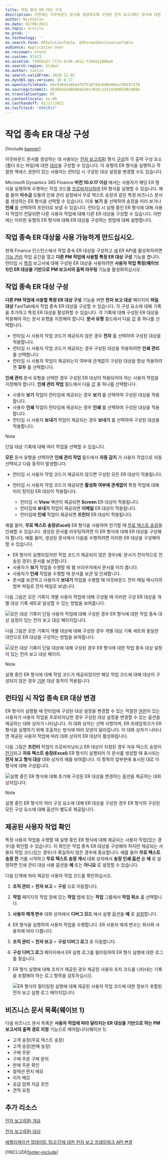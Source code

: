 ```yaml
---
title: 작업 종속 ER 대상 구성
description: 이번에는 아웃바운드 문서를 생성하도록 구성된 전자 보고(ER) 형식에 대한 작업 종속 대상을 구성하는 방법에 대해 설명합니다.
author: NickSelin
ms.date: 02/09/2021
ms.topic: article
ms.prod: ''
ms.technology: ''
ms.search.form: ERSolutionTable, ERFormatDestinationTable
audience: Application User
ms.reviewer: kfend
ms.custom: 97423
ms.assetid: f3055a27-717a-4c94-a912-f269a1288be6
ms.search.region: Global
ms.author: nselin
ms.search.validFrom: 2020-12-01
ms.dyn365.ops.version: 10.0.17
ms.openlocfilehash: e0c836d4a0be47b753d74dc9d6d40ea7d9197176
ms.sourcegitcommit: d5d6b81bd8b08de20cc018c2251436065982489e
ms.translationtype: HT
ms.contentlocale: ko-KR
ms.lasthandoff: 02/17/2022
ms.locfileid: "8461013"
---
```

# <a name="configure-action-dependent-er-destinations"></a>작업 종속 ER 대상 구성

[!include [banner](../includes/banner.md)]

아웃바운드 문서를 생성하는 데 사용되는 [전자 보고(ER)](general-electronic-reporting.md) 형식 [구성](general-electronic-reporting.md#Configuration)의 각 출력 구성 요소(폴더 또는 파일)에 대한 [대상](electronic-reporting-destinations.md)을 구성할 수 있습니다. 이 유형의 ER 형식을 실행하고 적절한 액세스 권한이 있는 사용자는 런타임 시 구성된 대상 설정을 변경할 수도 있습니다.

Microsoft Dynamics 365 Finance **버전 10.0.17 이상** 에서는 사용자가 해당 ER 형식을 실행하여 수행하는 작업 코드를 [프로비저닝하여](er-apis-app10-0-17.md) ER 형식을 실행할 수 있습니다. 예를 들어 **미수금** 모듈의 인쇄 관리 설정에서 무료 텍스트 송장과 같은 특정 비즈니스 문서를 생성하는 ER 형식을 선택할 수 있습니다. 이후 **보기** 를 선택하여 송장을 미리 보거나 **인쇄** 를 선택하여 프린터로 보낼 수 있습니다. 런타임 시 실행 중인 ER 형식에 대해 사용자 작업이 전달되면 다른 사용자 작업에 대해 다른 ER 대상을 구성할 수 있습니다. 이번에는 이러한 유형의 ER 형식에 대해 ER 대상을 구성하는 방법에 대해 설명합니다.

## <a name="make-action-dependent-er-destinations-available"></a>작업 종속 ER 대상을 사용 가능하게 만드십시오.

현재 Finance 인스턴스에서 작업 종속 ER 대상을 구성하고 [새](er-apis-app10-0-17.md) ER API를 활성화하려면 [기능 관리](../../fin-ops/get-started/feature-management/feature-management-overview.md#the-feature-management-workspace) 작업 공간을 열고 **다른 PM 작업에 사용할 특정 ER 대상 구성** 기능을 켭니다. 런타임 시 [특정](#reports-list-wave1) 보고서에 대해 구성된 ER 대상을 사용하려면 **사용자 작업 특정(웨이브 1)인 ER 대상을 기반으로 PM 보고서의 출력 라우팅** 기능을 활성화하십시오.

## <a name="configure-action-dependent-er-destinations"></a>작업 종속 ER 대상 구성

**다른 PM 작업에 사용할 특정 ER 대상 구성** 기능을 켜면 **전자 보고 대상** 페이지의 **파일 대상** FastTab에서 작업 종속 ER 대상을 구성할 수 있습니다. 각 구성 요소에 대해 기록을 추가하고 특정 ER 대상을 활성화할 수 있습니다. 각 기록에 대해 구성된 ER 대상을 적용해야 하는 문서 유형을 지정해야 합니다. **문서 유형** 필드에서 다음 값 중 하나를 선택합니다.

- 런타임 시 사용자 작업 코드가 제공되지 않은 경우 **전자** 를 선택하여 구성된 대상을 적용합니다.
- 런타임 시 사용자 작업 코드가 제공되는 경우 구성된 대상을 적용하려면 **인쇄 관리** 를 선택합니다.
- 런타임 시 사용자 작업이 제공되는지 여부에 관계없이 구성된 대상을 항상 적용하려면 **모두** 를 선택합니다.

**인쇄 관리** 문서 유형을 선택한 경우 구성된 ER 대상이 적용되어야 하는 사용자 작업을 지정해야 합니다. **인쇄 관리 작업** 필드에서 다음 값 중 하나를 선택합니다.

- 사용자 **보기** 작업이 런타임에 제공되는 경우 **보기** 를 선택하여 구성된 대상을 적용합니다.
- 사용자 **인쇄** 작업이 런타임에 제공되는 경우 **인쇄** 를 선택하여 구성된 대상을 적용합니다.
- 런타임 시 사용자 **보내기** 작업이 제공되는 경우 **보내기** 를 선택하여 구성된 대상을 적용합니다.

> [!NOTE]
> 단일 대상 기록에 대해 여러 작업을 선택할 수 있습니다.

**모든** 문서 유형을 선택하면 **인쇄 관리 작업** 필드에서 **자동 감지** 가 사용자 작업으로 자동 선택되고 다음 동작이 발생합니다.

- 런타임 시 사용자 작업 코드가 제공되지 않으면 구성된 모든 ER 대상이 적용됩니다.
- 런타임 시 사용자 작업 코드가 제공되면 **활성화 여부에 관계없이** 특정 작업에 대해 미리 정의된 ER 대상이 적용됩니다.

    - 런타임 시 **View** 액션이 제공되면 **Screen** ER 대상이 적용됩니다.
    - 런타임에 **보내기** 작업이 제공되면 **이메일** ER 대상이 적용됩니다.
    - 런타임에 **인쇄** 작업이 제공되면 **프린터** ER 대상이 적용됩니다.

예를 들어, **무료 텍스트 송장(Excel)** ER 형식을 사용하여 전기할 때 [무료 텍스트 송장](../../../finance/accounts-receivable/create-free-text-invoice-new.md)을 인쇄할 수 있습니다. 생성된 문서를 라우팅하려면 이 ER 형식에 대해 ER 대상을 구성해야 합니다. 예를 들어, 생성된 문서에서 다음을 수행하려면 이러한 ER 대상을 구성해야 할 수 있습니다.

- ER 형식이 실행되었지만 작업 코드가 제공되지 않은 경우(예: 문서가 전자적으로 전송된 경우) 문서를 보관합니다.
- 사용자가 **보기** 작업을 수행할 때 웹 브라우저에서 문서를 미리 봅니다.
- 사용자가 **인쇄** 작업을 수행할 때 문서를 보관 및 인쇄합니다.
- 문서를 보관하고 사용자가 **보내기** 작업을 수행할 때 아웃바운드 전자 메일 메시지의 첨부 파일로 전자 메일로 보냅니다.

다음 그림은 모든 기록이 개별 사용자 작업에 대해 구성될 때 이러한 구성 ER 대상을 개별 대상 기록 세트로 달성할 수 있는 방법을 보여줍니다.

![모든 대상 기록이 단일 사용자 작업에 대해 구성된 경우 ER 형식에 대한 작업 종속 대상 설정이 있는 전자 보고 대상 페이지입니다.](./media/er-destination-action-dependent-01.png)

다음 그림은 모든 기록이 개별 대상에 대해 구성된 경우 개별 대상 기록 세트와 동일한 대안으로 ER 대상을 구성하는 방법을 보여줍니다.

![모든 대상 기록이 단일 대상에 대해 구성된 경우 ER 형식에 대한 작업 종속 대상 설정이 있는 전자 보고 대상 페이지.](./media/er-destination-action-dependent-01a.png)

> [!NOTE]
> 실행 중인 ER 형식에 대해 작업 코드가 제공되었지만 해당 작업 코드에 대해 대상이 구성되지 않은 경우 [기본](electronic-reporting-destinations.md#default-behavior) 대상 동작이 적용됩니다.

## <a name="change-action-dependent-er-destinations-at-runtime"></a>런타임 시 작업 종속 ER 대상 변경

ER 형식이 실행될 때 런타임에 구성된 대상 설정을 변경할 수 있는 적절한 [권한](electronic-reporting-destinations.md#security-considerations)이 있는 사용자가 사용자 작업을 프로비저닝한 경우 구성된 대상 설정을 변경할 수 있는 옵션을 제공하는 대화 상자가 나타납니다. 이 대화 상자는 선택 사항이며, ER 프레임워크가 ER 형식을 실행하기 위해 호출하는 방식에 따라 모양이 달라집니다. 이 대화 상자가 나타나면 제공된 사용자 작업에 따라 대화 상자의 ER 대상이 활성화됩니다.

다음 그림은 **프린터** 작업이 프로비저닝되고 ER 대상이 지정된 경우 자유 텍스트 송장이 [전기](../../../finance/accounts-receivable/create-free-text-invoice-new.md)되고 **자유 텍스트 송장(Excel)** ER 형식이 실행되어 이 문서를 생성할 때 표시되는 **전자 보고 형식 대상** 대화 상자의 예를 보여줍니다. 이 항목의 앞부분에 표시된 대로 이 형식에 대해 구성됩니다.

![실행 중인 ER 형식에 대해 초기에 구성된 ER 대상을 변경하는 옵션을 제공하는 대화 상자입니다.](./media/er-destination-action-dependent-02.gif)

> [!NOTE]
> 실행 중인 ER 형식의 여러 구성 요소에 대해 ER 대상을 구성한 경우 ER 형식의 구성된 모든 구성 요소에 대해 옵션이 별도로 제공됩니다.

## <a name="verify-the-provided-user-action"></a>제공된 사용자 작업 확인

특정 사용자 작업을 수행할 때 실행 중인 ER 형식에 대해 제공되는 사용자 작업(있는 경우)을 확인할 수 있습니다. 이 확인은 작업 종속 ER 대상을 구성해야 하지만 제공되는 사용자 작업 코드(있는 경우)가 확실하지 않은 경우에 중요합니다. 예를 들어 **무료 텍스트 송장 전** 기를 시작하고 **무료 텍스트 송장 게시** 대화 상자에서 **송장 인쇄 옵션** 을 **예** 로 설정하면 인쇄 관리 대상 사용 옵션을 **예** 또는 **아니요** 로 설정할 수 있습니다.

다음 단계에 따라 제공된 사용자 작업 코드를 확인하십시오.

1. **조직 관리** \> **전자 보고** \> **구성** 으로 이동합니다.
2. **작업** 페이지의 작업 창에 있는 **작업** 탭에 있는 **작업** 그룹에서 **작업 취소** 를 선택합니다.
3. **사용자 매개 변수** 대화 상자에서 **디버그 모드** 에서 실행 옵션을 **예** 로 [설정](er-trace-reports-compare-baseline.md#configure-er-parameters-to-use-the-baseline-feature)합니다.
4. ER 형식을 실행하여 사용자 작업을 수행합니다. ER 사용자 매개 변수는 회사와 사용자에 따라 다릅니다.
5. **조직 관리** \> **전자 보고** \> **구성 디버그 로그** 로 이동합니다.
6. **구성 디버그 로그** 페이지에서 ER 실행 로그를 필터링하여 ER 형식 실행에 대한 로그를 찾습니다.
7. ER 형식 실행에 대해 조치가 제공된 경우 제공된 사용자 조치 코드를 나타내는 기록을 포함해야 하는 로그 항목을 검토하십시오.

    ![ER 형식의 필터링된 실행에 대해 제공된 사용자 작업 코드에 대한 정보가 포함된 전자 보고 실행 로그 페이지입니다.](./media/er-destination-action-dependent-03.png)

## <a name=""></a><a name="reports-list-wave1">비즈니스 문서 목록(웨이브 1)</a>

다음 비즈니스 문서 목록은 **사용자 작업에 따라 달라지는 ER 대상을 기반으로 하는 PM 보고서의 출력 경로 지정** 기능으로 제어됩니다(웨이브 1).

- 고객 송장(무료 텍스트 송장)
- 고객 송장(판매 송장)
- 구매 주문
- 구매 주문 구매 문의
- 판매 주문 확인
- 컬렉션 편지 메모
- 이자 메모
- 공급 업체 지급 조언
- 견적 요청

## <a name="additional-resources"></a>추가 리소스

[전자 보고(ER) 개요](general-electronic-reporting.md)

[전자 보고(ER) 대상](electronic-reporting-destinations.md)

[애플리케이션 업데이트 10.0.17에 대한 전자 보고 프레임워크 API 변경](er-apis-app10-0-17.md)


[!INCLUDE[footer-include](../../../includes/footer-banner.md)]

